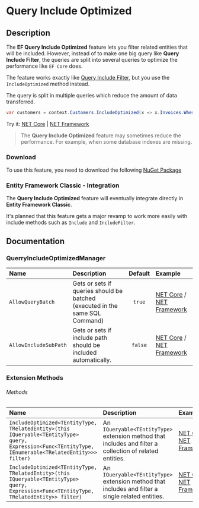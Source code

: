 # Query Include Optimized

## Description

The **EF Query Include Optimized** feature lets you filter related entities that will be included. However, instead of to make one big query like **Query Include Filter**, the queries are split into several queries to optimize the performance like `EF Core` does.

The feature works exactly like [Query Include Filter](/query-include-filter), but you use the `IncludeOptimized` method instead.

The query is split in multiple queries which reduce the amount of data transferred.

```csharp
var customers = context.Customers.IncludeOptimized(x => x.Invoices.Where(y => !y.IsSoftDeleted)).ToList();
```
Try it: [NET Core](https://dotnetfiddle.net/SyGPU2) | [NET Framework](https://dotnetfiddle.net/K0gPht)

> The **Query Include Optimized** feature may sometimes reduce the performance. For example, when some database indexes are missing.

### Download
To use this feature, you need to download the following [NuGet Package](https://www.nuget.org/packages/Z.EntityFramework.Plus.QueryIncludeOptimized.EFClassic/)

### Entity Framework Classic - Integration
The **Query Include Optimized** feature will eventually integrate directly in **Entity Framework Classic**.

It's planned that this feature gets a major revamp to work more easily with include methods such as `Include` and `IncludeFilter`.

## Documentation

### QuerryIncludeOptimizedManager

| Name | Description | Default | Example |
| :--- | :---------- | :-----: | :------ |
| `AllowQueryBatch` | Gets or sets if queries should be batched (executed in the same SQL Command) | `true` | [NET Core](https://dotnetfiddle.net/flXpcw) / [NET Framework](https://dotnetfiddle.net/TREjVl) |
| `AllowIncludeSubPath` | Gets or sets if include path should be included automatically. | `false` | [NET Core](https://dotnetfiddle.net/KBcTlC) / [NET Framework](https://dotnetfiddle.net/DUD1Ar) |

### Extension Methods

###### Methods
| Name | Description | Example |
| :--- | :---------- | :------ |
| `IncludeOptimized<TEntityType, TRelatedEntity>(this IQueryable<TEntityType> query, Expression<Func<TEntityType, IEnumerable<TRelatedEntity>>> filter)` | An `IQueryable<TEntityType>` extension method that includes and filter a collection of related entities. | [NET Core](https://dotnetfiddle.net/2yKpjW) / [NET Framework](https://dotnetfiddle.net/rpw6Ip) |
| `IncludeOptimized<TEntityType, TRelatedEntity>(this IQueryable<TEntityType> query, Expression<Func<TEntityType, TRelatedEntity>> filter)` | An `IQueryable<TEntityType>` extension method that includes and filter a single related entities. | [NET Core](https://dotnetfiddle.net/NRvEbN) / [NET Framework](https://dotnetfiddle.net/jiHkDP) |
